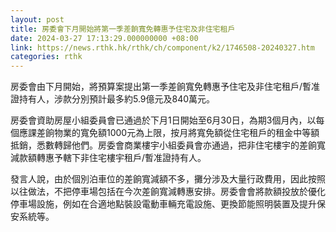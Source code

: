 ```yaml
---
layout: post
title: 房委會下月開始將第一季差餉寬免轉惠予住宅及非住宅租戶
date: 2024-03-27 17:13:29.000000000 +08:00
link: https://news.rthk.hk/rthk/ch/component/k2/1746508-20240327.htm
categories: rthk
---
```


房委會由下月開始，將預算案提出第一季差餉寬免轉惠予住宅及非住宅租戶/暫准證持有人，涉款分別預計最多約5.9億元及840萬元。
 
房委會資助房屋小組委員會已通過於下月1日開始至6月30日，為期3個月內，以每個應課差餉物業的寬免額1000元為上限，按月將寬免額從住宅租戶的租金中等額抵銷，悉數轉歸他們。房委會商業樓宇小組委員會亦通過，把非住宅樓宇的差餉寬減款額轉惠予轄下非住宅樓宇租戶/暫准證持有人。 
 
發言人說，由於個別泊車位的差餉寬減額不多，攤分涉及大量行政費用，因此按照以往做法，不把停車場包括在今次差餉寬減轉惠安排。房委會會將款額投放於優化停車場設施，例如在合適地點裝設電動車輛充電設施、更換節能照明裝置及提升保安系統等。
